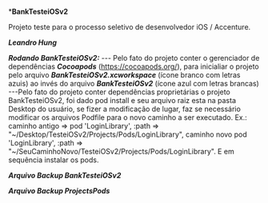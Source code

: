 ***BankTesteiOSv2**

Projeto teste para o processo seletivo de desenvolvedor iOS / Accenture.

***Leandro Hung***

***Rodando BankTesteiOSv2:***
--- Pelo fato do projeto conter o gerenciador de dependências ***Cocoapods*** (https://cocoapods.org/), para inicialiar o projeto pelo arquivo ***BankTesteiOSv2.xcworkspace*** (ícone branco com letras azuis) ao invés do arquivo ***BankTesteiOSv2*** (ícone azul com letras brancas)
---Pelo fato do projeto conter dependências proprietárias o projeto BankTesteiOSv2, foi dado pod install e seu arquivo raiz esta na pasta Desktop do usuário, se fizer a modificação de lugar, faz se necessário modificar os arquivos Podfile para o novo caminho a ser executado. Ex.: caminho antigo => pod 'LoginLibrary', :path => "~/Desktop/TesteiOSv2/Projects/Pods/LoginLibrary", caminho novo pod 'LoginLibrary', :path => "~/SeuCaminhoNovo/TesteiOSv2/Projects/Pods/LoginLibrary". E em sequência instalar os pods.

***Arquivo Backup BankTesteiOSv2***

***Arquivo Backup ProjectsPods***
